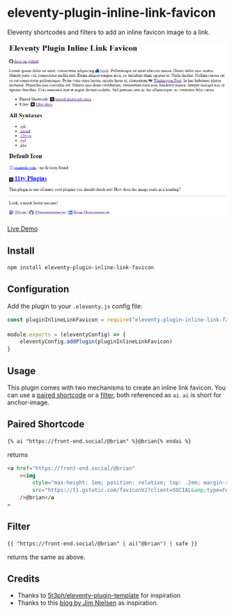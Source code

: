 # eleventy-plugin-inline-link-favicon

Eleventy shortcodes and filters to add an inline favicon image to a link.

[![A screenshot of the plugins output. Links display their favicon inline.](/screenshot.png)](https://eleventy-plugin-inline-link-favicon.netlify.app/)

[Live Demo](https://eleventy-plugin-inline-link-favicon.netlify.app/)

## Install

```bash
npm install eleventy-plugin-inline-link-favicon
```

## Configuration

Add the plugin to your `.eleventy.js` config file:

```js
const pluginInlineLinkFavicon = require("eleventy-plugin-inline-link-favicon")

module.exports = (eleventyConfig) => {
	eleventyConfig.addPlugin(pluginInlineLinkFavicon)
}
```

## Usage

This plugin comes with two mechanisms to create an inline link favicon. You can use a [paired shortcode](https://www.11ty.dev/docs/shortcodes/#paired-shortcodes) or a [filter](https://www.11ty.dev/docs/filters/), both referenced as `ai`. `ai` is short for anchor-image.

## Paired Shortcode

```md
{% ai "https://front-end.social/@brian" %}@brian{% endai %}
```

returns

```html
<a href="https://front-end.social/@brian"
	><img
		style="max-height: 1em; position: relative; top: .2em; margin-right: .2em"
		src="https://t1.gstatic.com/faviconV2?client=SOCIAL&amp;type=FAVICON&amp;fallback_opts=TYPE,SIZE,URL&amp;url=https://front-end.social/@brian&amp;size=1"
	/>@brian</a
>
```

## Filter

```md
{{ "https://front-end.social/@brian" | ai("@brian") | safe }}
```

returns the same as above.

## Credits

- Thanks to [5t3ph/eleventy-plugin-template](https://github.com/5t3ph/eleventy-plugin-template) for inspiration
- Thanks to this [blog by Jim Nielsen](https://blog.jim-nielsen.com/2021/displaying-favicons-for-any-domain/) as inspiration.
